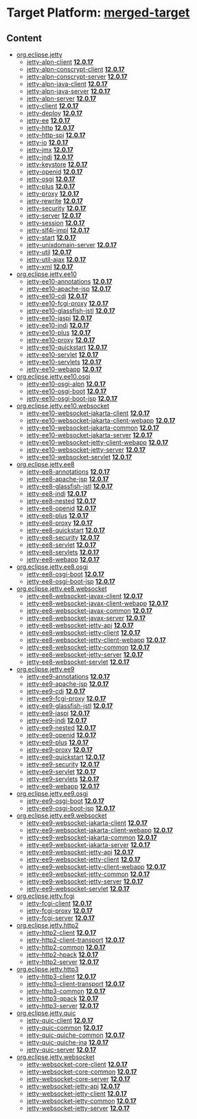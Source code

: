 # Target Platform: [merged-target](https://github.com/eclipse-orbit/orbit-simrel/blob/main/maven-jetty/tp/MavenJetty.target)

## Content
 - [org.eclipse.jetty](https://repo1.maven.org/maven2/org/eclipse/jetty/)
    - [jetty-alpn-client](https://repo1.maven.org/maven2/org/eclipse/jetty/jetty-alpn-client/) **[12.0.17](https://repo1.maven.org/maven2/org/eclipse/jetty/jetty-alpn-client/12.0.17)**
    - [jetty-alpn-conscrypt-client](https://repo1.maven.org/maven2/org/eclipse/jetty/jetty-alpn-conscrypt-client/) **[12.0.17](https://repo1.maven.org/maven2/org/eclipse/jetty/jetty-alpn-conscrypt-client/12.0.17)**
    - [jetty-alpn-conscrypt-server](https://repo1.maven.org/maven2/org/eclipse/jetty/jetty-alpn-conscrypt-server/) **[12.0.17](https://repo1.maven.org/maven2/org/eclipse/jetty/jetty-alpn-conscrypt-server/12.0.17)**
    - [jetty-alpn-java-client](https://repo1.maven.org/maven2/org/eclipse/jetty/jetty-alpn-java-client/) **[12.0.17](https://repo1.maven.org/maven2/org/eclipse/jetty/jetty-alpn-java-client/12.0.17)**
    - [jetty-alpn-java-server](https://repo1.maven.org/maven2/org/eclipse/jetty/jetty-alpn-java-server/) **[12.0.17](https://repo1.maven.org/maven2/org/eclipse/jetty/jetty-alpn-java-server/12.0.17)**
    - [jetty-alpn-server](https://repo1.maven.org/maven2/org/eclipse/jetty/jetty-alpn-server/) **[12.0.17](https://repo1.maven.org/maven2/org/eclipse/jetty/jetty-alpn-server/12.0.17)**
    - [jetty-client](https://repo1.maven.org/maven2/org/eclipse/jetty/jetty-client/) **[12.0.17](https://repo1.maven.org/maven2/org/eclipse/jetty/jetty-client/12.0.17)**
    - [jetty-deploy](https://repo1.maven.org/maven2/org/eclipse/jetty/jetty-deploy/) **[12.0.17](https://repo1.maven.org/maven2/org/eclipse/jetty/jetty-deploy/12.0.17)**
    - [jetty-ee](https://repo1.maven.org/maven2/org/eclipse/jetty/jetty-ee/) **[12.0.17](https://repo1.maven.org/maven2/org/eclipse/jetty/jetty-ee/12.0.17)**
    - [jetty-http](https://repo1.maven.org/maven2/org/eclipse/jetty/jetty-http/) **[12.0.17](https://repo1.maven.org/maven2/org/eclipse/jetty/jetty-http/12.0.17)**
    - [jetty-http-spi](https://repo1.maven.org/maven2/org/eclipse/jetty/jetty-http-spi/) **[12.0.17](https://repo1.maven.org/maven2/org/eclipse/jetty/jetty-http-spi/12.0.17)**
    - [jetty-io](https://repo1.maven.org/maven2/org/eclipse/jetty/jetty-io/) **[12.0.17](https://repo1.maven.org/maven2/org/eclipse/jetty/jetty-io/12.0.17)**
    - [jetty-jmx](https://repo1.maven.org/maven2/org/eclipse/jetty/jetty-jmx/) **[12.0.17](https://repo1.maven.org/maven2/org/eclipse/jetty/jetty-jmx/12.0.17)**
    - [jetty-jndi](https://repo1.maven.org/maven2/org/eclipse/jetty/jetty-jndi/) **[12.0.17](https://repo1.maven.org/maven2/org/eclipse/jetty/jetty-jndi/12.0.17)**
    - [jetty-keystore](https://repo1.maven.org/maven2/org/eclipse/jetty/jetty-keystore/) **[12.0.17](https://repo1.maven.org/maven2/org/eclipse/jetty/jetty-keystore/12.0.17)**
    - [jetty-openid](https://repo1.maven.org/maven2/org/eclipse/jetty/jetty-openid/) **[12.0.17](https://repo1.maven.org/maven2/org/eclipse/jetty/jetty-openid/12.0.17)**
    - [jetty-osgi](https://repo1.maven.org/maven2/org/eclipse/jetty/jetty-osgi/) **[12.0.17](https://repo1.maven.org/maven2/org/eclipse/jetty/jetty-osgi/12.0.17)**
    - [jetty-plus](https://repo1.maven.org/maven2/org/eclipse/jetty/jetty-plus/) **[12.0.17](https://repo1.maven.org/maven2/org/eclipse/jetty/jetty-plus/12.0.17)**
    - [jetty-proxy](https://repo1.maven.org/maven2/org/eclipse/jetty/jetty-proxy/) **[12.0.17](https://repo1.maven.org/maven2/org/eclipse/jetty/jetty-proxy/12.0.17)**
    - [jetty-rewrite](https://repo1.maven.org/maven2/org/eclipse/jetty/jetty-rewrite/) **[12.0.17](https://repo1.maven.org/maven2/org/eclipse/jetty/jetty-rewrite/12.0.17)**
    - [jetty-security](https://repo1.maven.org/maven2/org/eclipse/jetty/jetty-security/) **[12.0.17](https://repo1.maven.org/maven2/org/eclipse/jetty/jetty-security/12.0.17)**
    - [jetty-server](https://repo1.maven.org/maven2/org/eclipse/jetty/jetty-server/) **[12.0.17](https://repo1.maven.org/maven2/org/eclipse/jetty/jetty-server/12.0.17)**
    - [jetty-session](https://repo1.maven.org/maven2/org/eclipse/jetty/jetty-session/) **[12.0.17](https://repo1.maven.org/maven2/org/eclipse/jetty/jetty-session/12.0.17)**
    - [jetty-slf4j-impl](https://repo1.maven.org/maven2/org/eclipse/jetty/jetty-slf4j-impl/) **[12.0.17](https://repo1.maven.org/maven2/org/eclipse/jetty/jetty-slf4j-impl/12.0.17)**
    - [jetty-start](https://repo1.maven.org/maven2/org/eclipse/jetty/jetty-start/) **[12.0.17](https://repo1.maven.org/maven2/org/eclipse/jetty/jetty-start/12.0.17)**
    - [jetty-unixdomain-server](https://repo1.maven.org/maven2/org/eclipse/jetty/jetty-unixdomain-server/) **[12.0.17](https://repo1.maven.org/maven2/org/eclipse/jetty/jetty-unixdomain-server/12.0.17)**
    - [jetty-util](https://repo1.maven.org/maven2/org/eclipse/jetty/jetty-util/) **[12.0.17](https://repo1.maven.org/maven2/org/eclipse/jetty/jetty-util/12.0.17)**
    - [jetty-util-ajax](https://repo1.maven.org/maven2/org/eclipse/jetty/jetty-util-ajax/) **[12.0.17](https://repo1.maven.org/maven2/org/eclipse/jetty/jetty-util-ajax/12.0.17)**
    - [jetty-xml](https://repo1.maven.org/maven2/org/eclipse/jetty/jetty-xml/) **[12.0.17](https://repo1.maven.org/maven2/org/eclipse/jetty/jetty-xml/12.0.17)**
 - [org.eclipse.jetty.ee10](https://repo1.maven.org/maven2/org/eclipse/jetty/ee10/)
    - [jetty-ee10-annotations](https://repo1.maven.org/maven2/org/eclipse/jetty/ee10/jetty-ee10-annotations/) **[12.0.17](https://repo1.maven.org/maven2/org/eclipse/jetty/ee10/jetty-ee10-annotations/12.0.17)**
    - [jetty-ee10-apache-jsp](https://repo1.maven.org/maven2/org/eclipse/jetty/ee10/jetty-ee10-apache-jsp/) **[12.0.17](https://repo1.maven.org/maven2/org/eclipse/jetty/ee10/jetty-ee10-apache-jsp/12.0.17)**
    - [jetty-ee10-cdi](https://repo1.maven.org/maven2/org/eclipse/jetty/ee10/jetty-ee10-cdi/) **[12.0.17](https://repo1.maven.org/maven2/org/eclipse/jetty/ee10/jetty-ee10-cdi/12.0.17)**
    - [jetty-ee10-fcgi-proxy](https://repo1.maven.org/maven2/org/eclipse/jetty/ee10/jetty-ee10-fcgi-proxy/) **[12.0.17](https://repo1.maven.org/maven2/org/eclipse/jetty/ee10/jetty-ee10-fcgi-proxy/12.0.17)**
    - [jetty-ee10-glassfish-jstl](https://repo1.maven.org/maven2/org/eclipse/jetty/ee10/jetty-ee10-glassfish-jstl/) **[12.0.17](https://repo1.maven.org/maven2/org/eclipse/jetty/ee10/jetty-ee10-glassfish-jstl/12.0.17)**
    - [jetty-ee10-jaspi](https://repo1.maven.org/maven2/org/eclipse/jetty/ee10/jetty-ee10-jaspi/) **[12.0.17](https://repo1.maven.org/maven2/org/eclipse/jetty/ee10/jetty-ee10-jaspi/12.0.17)**
    - [jetty-ee10-jndi](https://repo1.maven.org/maven2/org/eclipse/jetty/ee10/jetty-ee10-jndi/) **[12.0.17](https://repo1.maven.org/maven2/org/eclipse/jetty/ee10/jetty-ee10-jndi/12.0.17)**
    - [jetty-ee10-plus](https://repo1.maven.org/maven2/org/eclipse/jetty/ee10/jetty-ee10-plus/) **[12.0.17](https://repo1.maven.org/maven2/org/eclipse/jetty/ee10/jetty-ee10-plus/12.0.17)**
    - [jetty-ee10-proxy](https://repo1.maven.org/maven2/org/eclipse/jetty/ee10/jetty-ee10-proxy/) **[12.0.17](https://repo1.maven.org/maven2/org/eclipse/jetty/ee10/jetty-ee10-proxy/12.0.17)**
    - [jetty-ee10-quickstart](https://repo1.maven.org/maven2/org/eclipse/jetty/ee10/jetty-ee10-quickstart/) **[12.0.17](https://repo1.maven.org/maven2/org/eclipse/jetty/ee10/jetty-ee10-quickstart/12.0.17)**
    - [jetty-ee10-servlet](https://repo1.maven.org/maven2/org/eclipse/jetty/ee10/jetty-ee10-servlet/) **[12.0.17](https://repo1.maven.org/maven2/org/eclipse/jetty/ee10/jetty-ee10-servlet/12.0.17)**
    - [jetty-ee10-servlets](https://repo1.maven.org/maven2/org/eclipse/jetty/ee10/jetty-ee10-servlets/) **[12.0.17](https://repo1.maven.org/maven2/org/eclipse/jetty/ee10/jetty-ee10-servlets/12.0.17)**
    - [jetty-ee10-webapp](https://repo1.maven.org/maven2/org/eclipse/jetty/ee10/jetty-ee10-webapp/) **[12.0.17](https://repo1.maven.org/maven2/org/eclipse/jetty/ee10/jetty-ee10-webapp/12.0.17)**
 - [org.eclipse.jetty.ee10.osgi](https://repo1.maven.org/maven2/org/eclipse/jetty/ee10/osgi/)
    - [jetty-ee10-osgi-alpn](https://repo1.maven.org/maven2/org/eclipse/jetty/ee10/osgi/jetty-ee10-osgi-alpn/) **[12.0.17](https://repo1.maven.org/maven2/org/eclipse/jetty/ee10/osgi/jetty-ee10-osgi-alpn/12.0.17)**
    - [jetty-ee10-osgi-boot](https://repo1.maven.org/maven2/org/eclipse/jetty/ee10/osgi/jetty-ee10-osgi-boot/) **[12.0.17](https://repo1.maven.org/maven2/org/eclipse/jetty/ee10/osgi/jetty-ee10-osgi-boot/12.0.17)**
    - [jetty-ee10-osgi-boot-jsp](https://repo1.maven.org/maven2/org/eclipse/jetty/ee10/osgi/jetty-ee10-osgi-boot-jsp/) **[12.0.17](https://repo1.maven.org/maven2/org/eclipse/jetty/ee10/osgi/jetty-ee10-osgi-boot-jsp/12.0.17)**
 - [org.eclipse.jetty.ee10.websocket](https://repo1.maven.org/maven2/org/eclipse/jetty/ee10/websocket/)
    - [jetty-ee10-websocket-jakarta-client](https://repo1.maven.org/maven2/org/eclipse/jetty/ee10/websocket/jetty-ee10-websocket-jakarta-client/) **[12.0.17](https://repo1.maven.org/maven2/org/eclipse/jetty/ee10/websocket/jetty-ee10-websocket-jakarta-client/12.0.17)**
    - [jetty-ee10-websocket-jakarta-client-webapp](https://repo1.maven.org/maven2/org/eclipse/jetty/ee10/websocket/jetty-ee10-websocket-jakarta-client-webapp/) **[12.0.17](https://repo1.maven.org/maven2/org/eclipse/jetty/ee10/websocket/jetty-ee10-websocket-jakarta-client-webapp/12.0.17)**
    - [jetty-ee10-websocket-jakarta-common](https://repo1.maven.org/maven2/org/eclipse/jetty/ee10/websocket/jetty-ee10-websocket-jakarta-common/) **[12.0.17](https://repo1.maven.org/maven2/org/eclipse/jetty/ee10/websocket/jetty-ee10-websocket-jakarta-common/12.0.17)**
    - [jetty-ee10-websocket-jakarta-server](https://repo1.maven.org/maven2/org/eclipse/jetty/ee10/websocket/jetty-ee10-websocket-jakarta-server/) **[12.0.17](https://repo1.maven.org/maven2/org/eclipse/jetty/ee10/websocket/jetty-ee10-websocket-jakarta-server/12.0.17)**
    - [jetty-ee10-websocket-jetty-client-webapp](https://repo1.maven.org/maven2/org/eclipse/jetty/ee10/websocket/jetty-ee10-websocket-jetty-client-webapp/) **[12.0.17](https://repo1.maven.org/maven2/org/eclipse/jetty/ee10/websocket/jetty-ee10-websocket-jetty-client-webapp/12.0.17)**
    - [jetty-ee10-websocket-jetty-server](https://repo1.maven.org/maven2/org/eclipse/jetty/ee10/websocket/jetty-ee10-websocket-jetty-server/) **[12.0.17](https://repo1.maven.org/maven2/org/eclipse/jetty/ee10/websocket/jetty-ee10-websocket-jetty-server/12.0.17)**
    - [jetty-ee10-websocket-servlet](https://repo1.maven.org/maven2/org/eclipse/jetty/ee10/websocket/jetty-ee10-websocket-servlet/) **[12.0.17](https://repo1.maven.org/maven2/org/eclipse/jetty/ee10/websocket/jetty-ee10-websocket-servlet/12.0.17)**
 - [org.eclipse.jetty.ee8](https://repo1.maven.org/maven2/org/eclipse/jetty/ee8/)
    - [jetty-ee8-annotations](https://repo1.maven.org/maven2/org/eclipse/jetty/ee8/jetty-ee8-annotations/) **[12.0.17](https://repo1.maven.org/maven2/org/eclipse/jetty/ee8/jetty-ee8-annotations/12.0.17)**
    - [jetty-ee8-apache-jsp](https://repo1.maven.org/maven2/org/eclipse/jetty/ee8/jetty-ee8-apache-jsp/) **[12.0.17](https://repo1.maven.org/maven2/org/eclipse/jetty/ee8/jetty-ee8-apache-jsp/12.0.17)**
    - [jetty-ee8-glassfish-jstl](https://repo1.maven.org/maven2/org/eclipse/jetty/ee8/jetty-ee8-glassfish-jstl/) **[12.0.17](https://repo1.maven.org/maven2/org/eclipse/jetty/ee8/jetty-ee8-glassfish-jstl/12.0.17)**
    - [jetty-ee8-jndi](https://repo1.maven.org/maven2/org/eclipse/jetty/ee8/jetty-ee8-jndi/) **[12.0.17](https://repo1.maven.org/maven2/org/eclipse/jetty/ee8/jetty-ee8-jndi/12.0.17)**
    - [jetty-ee8-nested](https://repo1.maven.org/maven2/org/eclipse/jetty/ee8/jetty-ee8-nested/) **[12.0.17](https://repo1.maven.org/maven2/org/eclipse/jetty/ee8/jetty-ee8-nested/12.0.17)**
    - [jetty-ee8-openid](https://repo1.maven.org/maven2/org/eclipse/jetty/ee8/jetty-ee8-openid/) **[12.0.17](https://repo1.maven.org/maven2/org/eclipse/jetty/ee8/jetty-ee8-openid/12.0.17)**
    - [jetty-ee8-plus](https://repo1.maven.org/maven2/org/eclipse/jetty/ee8/jetty-ee8-plus/) **[12.0.17](https://repo1.maven.org/maven2/org/eclipse/jetty/ee8/jetty-ee8-plus/12.0.17)**
    - [jetty-ee8-proxy](https://repo1.maven.org/maven2/org/eclipse/jetty/ee8/jetty-ee8-proxy/) **[12.0.17](https://repo1.maven.org/maven2/org/eclipse/jetty/ee8/jetty-ee8-proxy/12.0.17)**
    - [jetty-ee8-quickstart](https://repo1.maven.org/maven2/org/eclipse/jetty/ee8/jetty-ee8-quickstart/) **[12.0.17](https://repo1.maven.org/maven2/org/eclipse/jetty/ee8/jetty-ee8-quickstart/12.0.17)**
    - [jetty-ee8-security](https://repo1.maven.org/maven2/org/eclipse/jetty/ee8/jetty-ee8-security/) **[12.0.17](https://repo1.maven.org/maven2/org/eclipse/jetty/ee8/jetty-ee8-security/12.0.17)**
    - [jetty-ee8-servlet](https://repo1.maven.org/maven2/org/eclipse/jetty/ee8/jetty-ee8-servlet/) **[12.0.17](https://repo1.maven.org/maven2/org/eclipse/jetty/ee8/jetty-ee8-servlet/12.0.17)**
    - [jetty-ee8-servlets](https://repo1.maven.org/maven2/org/eclipse/jetty/ee8/jetty-ee8-servlets/) **[12.0.17](https://repo1.maven.org/maven2/org/eclipse/jetty/ee8/jetty-ee8-servlets/12.0.17)**
    - [jetty-ee8-webapp](https://repo1.maven.org/maven2/org/eclipse/jetty/ee8/jetty-ee8-webapp/) **[12.0.17](https://repo1.maven.org/maven2/org/eclipse/jetty/ee8/jetty-ee8-webapp/12.0.17)**
 - [org.eclipse.jetty.ee8.osgi](https://repo1.maven.org/maven2/org/eclipse/jetty/ee8/osgi/)
    - [jetty-ee8-osgi-boot](https://repo1.maven.org/maven2/org/eclipse/jetty/ee8/osgi/jetty-ee8-osgi-boot/) **[12.0.17](https://repo1.maven.org/maven2/org/eclipse/jetty/ee8/osgi/jetty-ee8-osgi-boot/12.0.17)**
    - [jetty-ee8-osgi-boot-jsp](https://repo1.maven.org/maven2/org/eclipse/jetty/ee8/osgi/jetty-ee8-osgi-boot-jsp/) **[12.0.17](https://repo1.maven.org/maven2/org/eclipse/jetty/ee8/osgi/jetty-ee8-osgi-boot-jsp/12.0.17)**
 - [org.eclipse.jetty.ee8.websocket](https://repo1.maven.org/maven2/org/eclipse/jetty/ee8/websocket/)
    - [jetty-ee8-websocket-javax-client](https://repo1.maven.org/maven2/org/eclipse/jetty/ee8/websocket/jetty-ee8-websocket-javax-client/) **[12.0.17](https://repo1.maven.org/maven2/org/eclipse/jetty/ee8/websocket/jetty-ee8-websocket-javax-client/12.0.17)**
    - [jetty-ee8-websocket-javax-client-webapp](https://repo1.maven.org/maven2/org/eclipse/jetty/ee8/websocket/jetty-ee8-websocket-javax-client-webapp/) **[12.0.17](https://repo1.maven.org/maven2/org/eclipse/jetty/ee8/websocket/jetty-ee8-websocket-javax-client-webapp/12.0.17)**
    - [jetty-ee8-websocket-javax-common](https://repo1.maven.org/maven2/org/eclipse/jetty/ee8/websocket/jetty-ee8-websocket-javax-common/) **[12.0.17](https://repo1.maven.org/maven2/org/eclipse/jetty/ee8/websocket/jetty-ee8-websocket-javax-common/12.0.17)**
    - [jetty-ee8-websocket-javax-server](https://repo1.maven.org/maven2/org/eclipse/jetty/ee8/websocket/jetty-ee8-websocket-javax-server/) **[12.0.17](https://repo1.maven.org/maven2/org/eclipse/jetty/ee8/websocket/jetty-ee8-websocket-javax-server/12.0.17)**
    - [jetty-ee8-websocket-jetty-api](https://repo1.maven.org/maven2/org/eclipse/jetty/ee8/websocket/jetty-ee8-websocket-jetty-api/) **[12.0.17](https://repo1.maven.org/maven2/org/eclipse/jetty/ee8/websocket/jetty-ee8-websocket-jetty-api/12.0.17)**
    - [jetty-ee8-websocket-jetty-client](https://repo1.maven.org/maven2/org/eclipse/jetty/ee8/websocket/jetty-ee8-websocket-jetty-client/) **[12.0.17](https://repo1.maven.org/maven2/org/eclipse/jetty/ee8/websocket/jetty-ee8-websocket-jetty-client/12.0.17)**
    - [jetty-ee8-websocket-jetty-client-webapp](https://repo1.maven.org/maven2/org/eclipse/jetty/ee8/websocket/jetty-ee8-websocket-jetty-client-webapp/) **[12.0.17](https://repo1.maven.org/maven2/org/eclipse/jetty/ee8/websocket/jetty-ee8-websocket-jetty-client-webapp/12.0.17)**
    - [jetty-ee8-websocket-jetty-common](https://repo1.maven.org/maven2/org/eclipse/jetty/ee8/websocket/jetty-ee8-websocket-jetty-common/) **[12.0.17](https://repo1.maven.org/maven2/org/eclipse/jetty/ee8/websocket/jetty-ee8-websocket-jetty-common/12.0.17)**
    - [jetty-ee8-websocket-jetty-server](https://repo1.maven.org/maven2/org/eclipse/jetty/ee8/websocket/jetty-ee8-websocket-jetty-server/) **[12.0.17](https://repo1.maven.org/maven2/org/eclipse/jetty/ee8/websocket/jetty-ee8-websocket-jetty-server/12.0.17)**
    - [jetty-ee8-websocket-servlet](https://repo1.maven.org/maven2/org/eclipse/jetty/ee8/websocket/jetty-ee8-websocket-servlet/) **[12.0.17](https://repo1.maven.org/maven2/org/eclipse/jetty/ee8/websocket/jetty-ee8-websocket-servlet/12.0.17)**
 - [org.eclipse.jetty.ee9](https://repo1.maven.org/maven2/org/eclipse/jetty/ee9/)
    - [jetty-ee9-annotations](https://repo1.maven.org/maven2/org/eclipse/jetty/ee9/jetty-ee9-annotations/) **[12.0.17](https://repo1.maven.org/maven2/org/eclipse/jetty/ee9/jetty-ee9-annotations/12.0.17)**
    - [jetty-ee9-apache-jsp](https://repo1.maven.org/maven2/org/eclipse/jetty/ee9/jetty-ee9-apache-jsp/) **[12.0.17](https://repo1.maven.org/maven2/org/eclipse/jetty/ee9/jetty-ee9-apache-jsp/12.0.17)**
    - [jetty-ee9-cdi](https://repo1.maven.org/maven2/org/eclipse/jetty/ee9/jetty-ee9-cdi/) **[12.0.17](https://repo1.maven.org/maven2/org/eclipse/jetty/ee9/jetty-ee9-cdi/12.0.17)**
    - [jetty-ee9-fcgi-proxy](https://repo1.maven.org/maven2/org/eclipse/jetty/ee9/jetty-ee9-fcgi-proxy/) **[12.0.17](https://repo1.maven.org/maven2/org/eclipse/jetty/ee9/jetty-ee9-fcgi-proxy/12.0.17)**
    - [jetty-ee9-glassfish-jstl](https://repo1.maven.org/maven2/org/eclipse/jetty/ee9/jetty-ee9-glassfish-jstl/) **[12.0.17](https://repo1.maven.org/maven2/org/eclipse/jetty/ee9/jetty-ee9-glassfish-jstl/12.0.17)**
    - [jetty-ee9-jaspi](https://repo1.maven.org/maven2/org/eclipse/jetty/ee9/jetty-ee9-jaspi/) **[12.0.17](https://repo1.maven.org/maven2/org/eclipse/jetty/ee9/jetty-ee9-jaspi/12.0.17)**
    - [jetty-ee9-jndi](https://repo1.maven.org/maven2/org/eclipse/jetty/ee9/jetty-ee9-jndi/) **[12.0.17](https://repo1.maven.org/maven2/org/eclipse/jetty/ee9/jetty-ee9-jndi/12.0.17)**
    - [jetty-ee9-nested](https://repo1.maven.org/maven2/org/eclipse/jetty/ee9/jetty-ee9-nested/) **[12.0.17](https://repo1.maven.org/maven2/org/eclipse/jetty/ee9/jetty-ee9-nested/12.0.17)**
    - [jetty-ee9-openid](https://repo1.maven.org/maven2/org/eclipse/jetty/ee9/jetty-ee9-openid/) **[12.0.17](https://repo1.maven.org/maven2/org/eclipse/jetty/ee9/jetty-ee9-openid/12.0.17)**
    - [jetty-ee9-plus](https://repo1.maven.org/maven2/org/eclipse/jetty/ee9/jetty-ee9-plus/) **[12.0.17](https://repo1.maven.org/maven2/org/eclipse/jetty/ee9/jetty-ee9-plus/12.0.17)**
    - [jetty-ee9-proxy](https://repo1.maven.org/maven2/org/eclipse/jetty/ee9/jetty-ee9-proxy/) **[12.0.17](https://repo1.maven.org/maven2/org/eclipse/jetty/ee9/jetty-ee9-proxy/12.0.17)**
    - [jetty-ee9-quickstart](https://repo1.maven.org/maven2/org/eclipse/jetty/ee9/jetty-ee9-quickstart/) **[12.0.17](https://repo1.maven.org/maven2/org/eclipse/jetty/ee9/jetty-ee9-quickstart/12.0.17)**
    - [jetty-ee9-security](https://repo1.maven.org/maven2/org/eclipse/jetty/ee9/jetty-ee9-security/) **[12.0.17](https://repo1.maven.org/maven2/org/eclipse/jetty/ee9/jetty-ee9-security/12.0.17)**
    - [jetty-ee9-servlet](https://repo1.maven.org/maven2/org/eclipse/jetty/ee9/jetty-ee9-servlet/) **[12.0.17](https://repo1.maven.org/maven2/org/eclipse/jetty/ee9/jetty-ee9-servlet/12.0.17)**
    - [jetty-ee9-servlets](https://repo1.maven.org/maven2/org/eclipse/jetty/ee9/jetty-ee9-servlets/) **[12.0.17](https://repo1.maven.org/maven2/org/eclipse/jetty/ee9/jetty-ee9-servlets/12.0.17)**
    - [jetty-ee9-webapp](https://repo1.maven.org/maven2/org/eclipse/jetty/ee9/jetty-ee9-webapp/) **[12.0.17](https://repo1.maven.org/maven2/org/eclipse/jetty/ee9/jetty-ee9-webapp/12.0.17)**
 - [org.eclipse.jetty.ee9.osgi](https://repo1.maven.org/maven2/org/eclipse/jetty/ee9/osgi/)
    - [jetty-ee9-osgi-boot](https://repo1.maven.org/maven2/org/eclipse/jetty/ee9/osgi/jetty-ee9-osgi-boot/) **[12.0.17](https://repo1.maven.org/maven2/org/eclipse/jetty/ee9/osgi/jetty-ee9-osgi-boot/12.0.17)**
    - [jetty-ee9-osgi-boot-jsp](https://repo1.maven.org/maven2/org/eclipse/jetty/ee9/osgi/jetty-ee9-osgi-boot-jsp/) **[12.0.17](https://repo1.maven.org/maven2/org/eclipse/jetty/ee9/osgi/jetty-ee9-osgi-boot-jsp/12.0.17)**
 - [org.eclipse.jetty.ee9.websocket](https://repo1.maven.org/maven2/org/eclipse/jetty/ee9/websocket/)
    - [jetty-ee9-websocket-jakarta-client](https://repo1.maven.org/maven2/org/eclipse/jetty/ee9/websocket/jetty-ee9-websocket-jakarta-client/) **[12.0.17](https://repo1.maven.org/maven2/org/eclipse/jetty/ee9/websocket/jetty-ee9-websocket-jakarta-client/12.0.17)**
    - [jetty-ee9-websocket-jakarta-client-webapp](https://repo1.maven.org/maven2/org/eclipse/jetty/ee9/websocket/jetty-ee9-websocket-jakarta-client-webapp/) **[12.0.17](https://repo1.maven.org/maven2/org/eclipse/jetty/ee9/websocket/jetty-ee9-websocket-jakarta-client-webapp/12.0.17)**
    - [jetty-ee9-websocket-jakarta-common](https://repo1.maven.org/maven2/org/eclipse/jetty/ee9/websocket/jetty-ee9-websocket-jakarta-common/) **[12.0.17](https://repo1.maven.org/maven2/org/eclipse/jetty/ee9/websocket/jetty-ee9-websocket-jakarta-common/12.0.17)**
    - [jetty-ee9-websocket-jakarta-server](https://repo1.maven.org/maven2/org/eclipse/jetty/ee9/websocket/jetty-ee9-websocket-jakarta-server/) **[12.0.17](https://repo1.maven.org/maven2/org/eclipse/jetty/ee9/websocket/jetty-ee9-websocket-jakarta-server/12.0.17)**
    - [jetty-ee9-websocket-jetty-api](https://repo1.maven.org/maven2/org/eclipse/jetty/ee9/websocket/jetty-ee9-websocket-jetty-api/) **[12.0.17](https://repo1.maven.org/maven2/org/eclipse/jetty/ee9/websocket/jetty-ee9-websocket-jetty-api/12.0.17)**
    - [jetty-ee9-websocket-jetty-client](https://repo1.maven.org/maven2/org/eclipse/jetty/ee9/websocket/jetty-ee9-websocket-jetty-client/) **[12.0.17](https://repo1.maven.org/maven2/org/eclipse/jetty/ee9/websocket/jetty-ee9-websocket-jetty-client/12.0.17)**
    - [jetty-ee9-websocket-jetty-client-webapp](https://repo1.maven.org/maven2/org/eclipse/jetty/ee9/websocket/jetty-ee9-websocket-jetty-client-webapp/) **[12.0.17](https://repo1.maven.org/maven2/org/eclipse/jetty/ee9/websocket/jetty-ee9-websocket-jetty-client-webapp/12.0.17)**
    - [jetty-ee9-websocket-jetty-common](https://repo1.maven.org/maven2/org/eclipse/jetty/ee9/websocket/jetty-ee9-websocket-jetty-common/) **[12.0.17](https://repo1.maven.org/maven2/org/eclipse/jetty/ee9/websocket/jetty-ee9-websocket-jetty-common/12.0.17)**
    - [jetty-ee9-websocket-jetty-server](https://repo1.maven.org/maven2/org/eclipse/jetty/ee9/websocket/jetty-ee9-websocket-jetty-server/) **[12.0.17](https://repo1.maven.org/maven2/org/eclipse/jetty/ee9/websocket/jetty-ee9-websocket-jetty-server/12.0.17)**
    - [jetty-ee9-websocket-servlet](https://repo1.maven.org/maven2/org/eclipse/jetty/ee9/websocket/jetty-ee9-websocket-servlet/) **[12.0.17](https://repo1.maven.org/maven2/org/eclipse/jetty/ee9/websocket/jetty-ee9-websocket-servlet/12.0.17)**
 - [org.eclipse.jetty.fcgi](https://repo1.maven.org/maven2/org/eclipse/jetty/fcgi/)
    - [jetty-fcgi-client](https://repo1.maven.org/maven2/org/eclipse/jetty/fcgi/jetty-fcgi-client/) **[12.0.17](https://repo1.maven.org/maven2/org/eclipse/jetty/fcgi/jetty-fcgi-client/12.0.17)**
    - [jetty-fcgi-proxy](https://repo1.maven.org/maven2/org/eclipse/jetty/fcgi/jetty-fcgi-proxy/) **[12.0.17](https://repo1.maven.org/maven2/org/eclipse/jetty/fcgi/jetty-fcgi-proxy/12.0.17)**
    - [jetty-fcgi-server](https://repo1.maven.org/maven2/org/eclipse/jetty/fcgi/jetty-fcgi-server/) **[12.0.17](https://repo1.maven.org/maven2/org/eclipse/jetty/fcgi/jetty-fcgi-server/12.0.17)**
 - [org.eclipse.jetty.http2](https://repo1.maven.org/maven2/org/eclipse/jetty/http2/)
    - [jetty-http2-client](https://repo1.maven.org/maven2/org/eclipse/jetty/http2/jetty-http2-client/) **[12.0.17](https://repo1.maven.org/maven2/org/eclipse/jetty/http2/jetty-http2-client/12.0.17)**
    - [jetty-http2-client-transport](https://repo1.maven.org/maven2/org/eclipse/jetty/http2/jetty-http2-client-transport/) **[12.0.17](https://repo1.maven.org/maven2/org/eclipse/jetty/http2/jetty-http2-client-transport/12.0.17)**
    - [jetty-http2-common](https://repo1.maven.org/maven2/org/eclipse/jetty/http2/jetty-http2-common/) **[12.0.17](https://repo1.maven.org/maven2/org/eclipse/jetty/http2/jetty-http2-common/12.0.17)**
    - [jetty-http2-hpack](https://repo1.maven.org/maven2/org/eclipse/jetty/http2/jetty-http2-hpack/) **[12.0.17](https://repo1.maven.org/maven2/org/eclipse/jetty/http2/jetty-http2-hpack/12.0.17)**
    - [jetty-http2-server](https://repo1.maven.org/maven2/org/eclipse/jetty/http2/jetty-http2-server/) **[12.0.17](https://repo1.maven.org/maven2/org/eclipse/jetty/http2/jetty-http2-server/12.0.17)**
 - [org.eclipse.jetty.http3](https://repo1.maven.org/maven2/org/eclipse/jetty/http3/)
    - [jetty-http3-client](https://repo1.maven.org/maven2/org/eclipse/jetty/http3/jetty-http3-client/) **[12.0.17](https://repo1.maven.org/maven2/org/eclipse/jetty/http3/jetty-http3-client/12.0.17)**
    - [jetty-http3-client-transport](https://repo1.maven.org/maven2/org/eclipse/jetty/http3/jetty-http3-client-transport/) **[12.0.17](https://repo1.maven.org/maven2/org/eclipse/jetty/http3/jetty-http3-client-transport/12.0.17)**
    - [jetty-http3-common](https://repo1.maven.org/maven2/org/eclipse/jetty/http3/jetty-http3-common/) **[12.0.17](https://repo1.maven.org/maven2/org/eclipse/jetty/http3/jetty-http3-common/12.0.17)**
    - [jetty-http3-qpack](https://repo1.maven.org/maven2/org/eclipse/jetty/http3/jetty-http3-qpack/) **[12.0.17](https://repo1.maven.org/maven2/org/eclipse/jetty/http3/jetty-http3-qpack/12.0.17)**
    - [jetty-http3-server](https://repo1.maven.org/maven2/org/eclipse/jetty/http3/jetty-http3-server/) **[12.0.17](https://repo1.maven.org/maven2/org/eclipse/jetty/http3/jetty-http3-server/12.0.17)**
 - [org.eclipse.jetty.quic](https://repo1.maven.org/maven2/org/eclipse/jetty/quic/)
    - [jetty-quic-client](https://repo1.maven.org/maven2/org/eclipse/jetty/quic/jetty-quic-client/) **[12.0.17](https://repo1.maven.org/maven2/org/eclipse/jetty/quic/jetty-quic-client/12.0.17)**
    - [jetty-quic-common](https://repo1.maven.org/maven2/org/eclipse/jetty/quic/jetty-quic-common/) **[12.0.17](https://repo1.maven.org/maven2/org/eclipse/jetty/quic/jetty-quic-common/12.0.17)**
    - [jetty-quic-quiche-common](https://repo1.maven.org/maven2/org/eclipse/jetty/quic/jetty-quic-quiche-common/) **[12.0.17](https://repo1.maven.org/maven2/org/eclipse/jetty/quic/jetty-quic-quiche-common/12.0.17)**
    - [jetty-quic-quiche-jna](https://repo1.maven.org/maven2/org/eclipse/jetty/quic/jetty-quic-quiche-jna/) **[12.0.17](https://repo1.maven.org/maven2/org/eclipse/jetty/quic/jetty-quic-quiche-jna/12.0.17)**
    - [jetty-quic-server](https://repo1.maven.org/maven2/org/eclipse/jetty/quic/jetty-quic-server/) **[12.0.17](https://repo1.maven.org/maven2/org/eclipse/jetty/quic/jetty-quic-server/12.0.17)**
 - [org.eclipse.jetty.websocket](https://repo1.maven.org/maven2/org/eclipse/jetty/websocket/)
    - [jetty-websocket-core-client](https://repo1.maven.org/maven2/org/eclipse/jetty/websocket/jetty-websocket-core-client/) **[12.0.17](https://repo1.maven.org/maven2/org/eclipse/jetty/websocket/jetty-websocket-core-client/12.0.17)**
    - [jetty-websocket-core-common](https://repo1.maven.org/maven2/org/eclipse/jetty/websocket/jetty-websocket-core-common/) **[12.0.17](https://repo1.maven.org/maven2/org/eclipse/jetty/websocket/jetty-websocket-core-common/12.0.17)**
    - [jetty-websocket-core-server](https://repo1.maven.org/maven2/org/eclipse/jetty/websocket/jetty-websocket-core-server/) **[12.0.17](https://repo1.maven.org/maven2/org/eclipse/jetty/websocket/jetty-websocket-core-server/12.0.17)**
    - [jetty-websocket-jetty-api](https://repo1.maven.org/maven2/org/eclipse/jetty/websocket/jetty-websocket-jetty-api/) **[12.0.17](https://repo1.maven.org/maven2/org/eclipse/jetty/websocket/jetty-websocket-jetty-api/12.0.17)**
    - [jetty-websocket-jetty-client](https://repo1.maven.org/maven2/org/eclipse/jetty/websocket/jetty-websocket-jetty-client/) **[12.0.17](https://repo1.maven.org/maven2/org/eclipse/jetty/websocket/jetty-websocket-jetty-client/12.0.17)**
    - [jetty-websocket-jetty-common](https://repo1.maven.org/maven2/org/eclipse/jetty/websocket/jetty-websocket-jetty-common/) **[12.0.17](https://repo1.maven.org/maven2/org/eclipse/jetty/websocket/jetty-websocket-jetty-common/12.0.17)**
    - [jetty-websocket-jetty-server](https://repo1.maven.org/maven2/org/eclipse/jetty/websocket/jetty-websocket-jetty-server/) **[12.0.17](https://repo1.maven.org/maven2/org/eclipse/jetty/websocket/jetty-websocket-jetty-server/12.0.17)**

